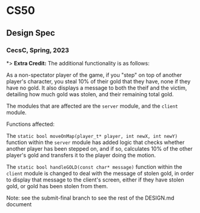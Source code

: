 # CS50
## Design Spec
### CecsC, Spring, 2023

*> **Extra Credit:**
The additional functionality is as follows:

As a non-spectator player of the game, if you "step" on top of another player's character, you steal 10% of their gold that they have, none if they have no gold. It also displays a message to both the theif and the victim, detailing how much gold was stolen, and their remaining total gold.

The modules that are affected are the `server` module, and the `client` module.

Functions affected:

The `static bool moveOnMap(player_t* player, int newX, int newY)` function within the `server` module has added logic that checks whether another player has been stepped on, and if so, calculates 10% of the other player's gold and transfers it to the player doing the motion.

The `static bool handleGOLD(const char* message)` function within the `client` module is changed to deal with the message of stolen gold, in order to display that message to the client's screen, either if they have stolen gold, or gold has been stolen from them.


Note: see the submit-final branch to see the rest of the DESIGN.md document 